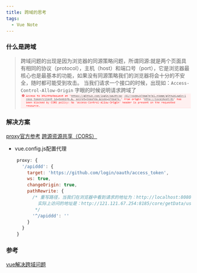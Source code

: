 ```yaml
---
title: 跨域的思考
tags:
  - Vue Note
---
```


### 什么是跨域
>跨域问题的出现是因为浏览器的同源策略问题，所谓同源:就是两个页面具有相同的协议（protocol），主机（host）和端口号（port），它是浏览器最核心也是最基本的功能，如果没有同源策略我们的浏览器将会十分的不安全，随时都可能受到攻击。
当我们请求一个接口的时候，出现如：`Access-Control-Allow-Origin` 字眼的时候说明请求跨域了
![An image](./Access-Control-Allow-Origin.png)

### 解决方案
[proxy官方参考](https://cli.vuejs.org/zh/config/#devserver-proxy)
[跨源资源共享（CORS）](https://developer.mozilla.org/zh-CN/docs/Web/HTTP/Access_control_CORS)
- vue.config.js配置代理
```js
    proxy: {
      '/apiddd': {
        target: 'https://github.com/login/oauth/access_token',
        ws: true,
        changeOrigin: true,
        pathRewrite: {
          /* 重写路径，当我们在浏览器中看到请求的地址为：http://localhost:8080/api/core/getData/userInfo 时
            实际上访问的地址是：http://121.121.67.254:8185/core/getData/userInfo,因为重写了 /api
           */
          '^/apiddd': ''
        }
      }
    }
```

### 参考
[vue解决跨域问题](https://www.cnblogs.com/lihaohua/p/12372267.html)